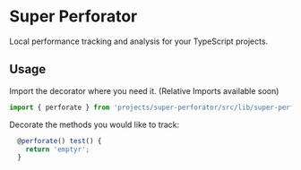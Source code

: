 # Super Perforator

Local performance tracking and analysis for your TypeScript projects.

## Usage
Import the decorator where you need it. (Relative Imports available soon)
```typescript
import { perforate } from 'projects/super-perforator/src/lib/super-perforator.decorator';
```

Decorate the methods you would like to track:
```typescript
  @perforate() test() {
    return 'emptyr';
  }
```
